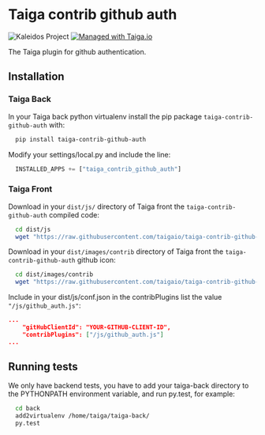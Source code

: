 Taiga contrib github auth
=========================

![Kaleidos Project](http://kaleidos.net/static/img/badge.png "Kaleidos Project")
[![Managed with Taiga.io](https://taiga.io/media/support/attachments/article-22/banner-gh.png)](https://taiga.io "Managed with Taiga.io")

The Taiga plugin for github authentication.

Installation
------------

### Taiga Back

In your Taiga back python virtualenv install the pip package `taiga-contrib-github-auth` with:

```bash
  pip install taiga-contrib-github-auth
```

Modify your settings/local.py and include the line:

```python
  INSTALLED_APPS += ["taiga_contrib_github_auth"]
```

### Taiga Front

Download in your `dist/js/` directory of Taiga front the `taiga-contrib-github-auth` compiled code:

```bash
  cd dist/js
  wget "https://raw.githubusercontent.com/taigaio/taiga-contrib-github-auth/$(pip show taiga-contrib-github-auth | awk '/^Version: /{print $2}')/front/dist/github_auth.js"
```

Download in your `dist/images/contrib` directory of Taiga front the `taiga-contrib-github-auth` github icon:

```bash
  cd dist/images/contrib
  wget "https://raw.githubusercontent.com/taigaio/taiga-contrib-github-auth/$(pip show taiga-contrib-github-auth | awk '/^Version: /{print $2}')/front/images/contrib/github-logo.png"
```

Include in your dist/js/conf.json in the contribPlugins list the value `"/js/github_auth.js"`:

```json
...
    "gitHubClientId": "YOUR-GITHUB-CLIENT-ID",
    "contribPlugins": ["/js/github_auth.js"]
...
```

Running tests
-------------

We only have backend tests, you have to add your taiga-back directory to the
PYTHONPATH environment variable, and run py.test, for example:

```bash
  cd back
  add2virtualenv /home/taiga/taiga-back/
  py.test
```
